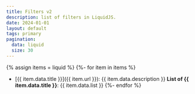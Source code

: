 ```yaml
---
title: Filters v2
description: list of filters in LiquidJS.
date: 2024-01-01
layout: default
tags: primary
pagination:
  data: liquid
  size: 30
---
```

{% assign items = liquid %}
{%- for item in items %}
- [{{ item.data.title }}]({{ item.url }}): {{ item.data.description }}
**List of {{ item.data.title }}**: {{ item.data.list }}
{%- endfor %}